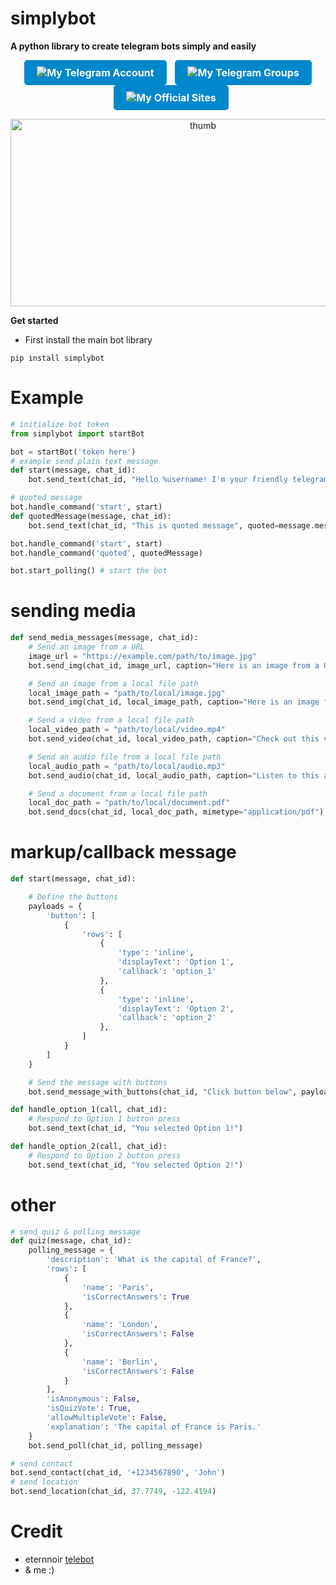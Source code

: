 # simplybot
**A python library to create telegram bots simply and easily**

<div style="text-align: center;">
  <!-- Tombol-Tombol -->
  <a href="https://t.me/rizkykianadji" style="display: inline-block; padding: 10px 20px; font-size: 16px; font-weight: bold; color: #fff; background-color: #0088cc; text-align: center; text-decoration: none; border-radius: 5px;">
    <img src="https://img.shields.io/badge/Telegram-Join%20Chat-blue" alt="My Telegram Account" style="vertical-align: middle; border: none;">
  </a>

  <a href="https://t.me/operationemp" style="display: inline-block; padding: 10px 20px; font-size: 16px; font-weight: bold; color: #fff; background-color: #0088cc; text-align: center; text-decoration: none; border-radius: 5px; margin-left: 10px;">
    <img src="https://img.shields.io/badge/Telegram-Groups-blue" alt="My Telegram Groups" style="vertical-align: middle; border: none;">
  </a>

  <a href="https://ailibytes.xyz" style="display: inline-block; padding: 10px 20px; font-size: 16px; font-weight: bold; color: #fff; background-color: #0088cc; text-align: center; text-decoration: none; border-radius: 5px; margin-left: 10px;">
    <img src="https://img.shields.io/badge/Website-Visit%20Now-blue" alt="My Official Sites" style="vertical-align: middle; border: none;">
  </a>
</div>

<p style="text-align: center;">
  <img src="https://telegra.ph/file/c177a1300e679d0630b9d.jpg" alt="thumb" width="600" height="300">
</p>


**Get started**

- First install the main bot library
```
pip install simplybot
```
# Example
```python
# initialize bot token
from simplybot import startBot

bot = startBot('token here')
# example send plain text message
def start(message, chat_id):
    bot.send_text(chat_id, "Hello %username! I'm your friendly telegram bot.", message=message)

# quoted message
bot.handle_command('start', start)
def quotedMessage(message, chat_id):
    bot.send_text(chat_id, "This is quoted message", quoted=message.message_id)

bot.handle_command('start', start)
bot.handle_command('quoted', quotedMessage)

bot.start_polling() # start the bot
```
# sending media
```python
def send_media_messages(message, chat_id):
    # Send an image from a URL
    image_url = "https://example.com/path/to/image.jpg"
    bot.send_img(chat_id, image_url, caption="Here is an image from a URL!")

    # Send an image from a local file path
    local_image_path = "path/to/local/image.jpg"
    bot.send_img(chat_id, local_image_path, caption="Here is an image from a local file!")

    # Send a video from a local file path
    local_video_path = "path/to/local/video.mp4"
    bot.send_video(chat_id, local_video_path, caption="Check out this video!")

    # Send an audio file from a local file path
    local_audio_path = "path/to/local/audio.mp3"
    bot.send_audio(chat_id, local_audio_path, caption="Listen to this audio!")

    # Send a document from a local file path
    local_doc_path = "path/to/local/document.pdf"
    bot.send_docs(chat_id, local_doc_path, mimetype="application/pdf")
```
# markup/callback message
```python
def start(message, chat_id):

    # Define the buttons
    payloads = {
        'button': [
            {
                'rows': [
                    {
                        'type': 'inline',
                        'displayText': 'Option 1',
                        'callback': 'option_1'
                    },
                    {
                        'type': 'inline',
                        'displayText': 'Option 2',
                        'callback': 'option_2'
                    },
                ]
            }
        ]
    }

    # Send the message with buttons
    bot.send_message_with_buttons(chat_id, "Click button below", payloads)

def handle_option_1(call, chat_id):
    # Respond to Option 1 button press
    bot.send_text(chat_id, "You selected Option 1!")

def handle_option_2(call, chat_id):
    # Respond to Option 2 button press
    bot.send_text(chat_id, "You selected Option 2!")
```
# other
```python
# send quiz & polling message
def quiz(message, chat_id):
    polling_message = {
        'description': 'What is the capital of France?',
        'rows': [
            {
                'name': 'Paris',
                'isCorrectAnswers': True
            },
            {
                'name': 'London',
                'isCorrectAnswers': False
            },
            {
                'name': 'Berlin',
                'isCorrectAnswers': False
            }
        ],
        'isAnonymous': False,
        'isQuizVote': True,
        'allowMultipleVote': False,
        'explanation': 'The capital of France is Paris.'
    }
    bot.send_poll(chat_id, polling_message)

# send contact
bot.send_contact(chat_id, '+1234567890', 'John')
# send location
bot.send_location(chat_id, 37.7749, -122.4194)
```

# Credit
- eternnoir [telebot](https://github.com/eternnoir/pyTelegramBotAPI)
- & me :)
